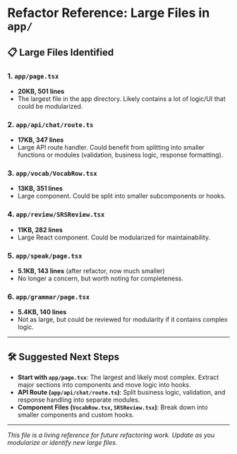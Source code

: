 # Refactor Reference: Large Files in `app/`

## 📋 Large Files Identified

### 1. `app/page.tsx`
- **20KB, 501 lines**
- The largest file in the app directory. Likely contains a lot of logic/UI that could be modularized.

### 2. `app/api/chat/route.ts`
- **17KB, 347 lines**
- Large API route handler. Could benefit from splitting into smaller functions or modules (validation, business logic, response formatting).

### 3. `app/vocab/VocabRow.tsx`
- **13KB, 351 lines**
- Large component. Could be split into smaller subcomponents or hooks.

### 4. `app/review/SRSReview.tsx`
- **11KB, 282 lines**
- Large React component. Could be modularized for maintainability.

### 5. `app/speak/page.tsx`
- **5.1KB, 143 lines** (after refactor, now much smaller)
- No longer a concern, but worth noting for completeness.

### 6. `app/grammar/page.tsx`
- **5.4KB, 140 lines**
- Not as large, but could be reviewed for modularity if it contains complex logic.

---

## 🛠️ Suggested Next Steps
- **Start with `app/page.tsx`**: The largest and likely most complex. Extract major sections into components and move logic into hooks.
- **API Route (`app/api/chat/route.ts`)**: Split business logic, validation, and response handling into separate modules.
- **Component Files (`VocabRow.tsx`, `SRSReview.tsx`)**: Break down into smaller components and custom hooks.

---

_This file is a living reference for future refactoring work. Update as you modularize or identify new large files._ 